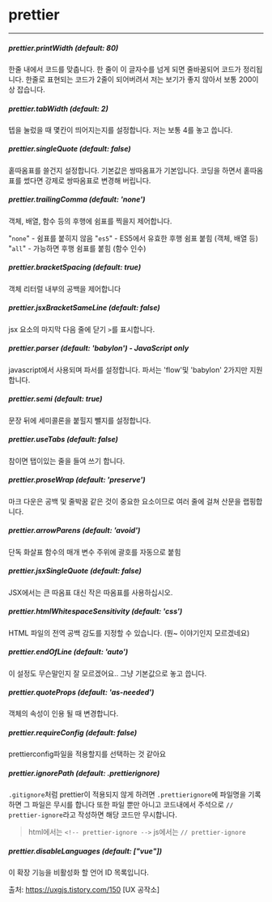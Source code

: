 # prettier

------

##### prettier.printWidth (default: 80)

한줄 내에서 코드를 맞춥니다. 한 줄이 이 글자수를 넘게 되면 줄바꿈되어 코드가 정리됩니다.
한줄로 표현되는 코드가 2줄이 되어버려서 저는 보기가 좋지 않아서 보통 200이상 잡습니다.

##### prettier.tabWidth (default: 2)

텝을 눌렀을 때 몇칸이 띄어지는지를 설정합니다. 저는 보통 4를 놓고 씁니다.

##### prettier.singleQuote (default: false)

홑따옴표를 쓸건지 설정합니다. 기본값은 쌍따옴표가 기본입니다. 코딩을 하면서 홑따옴표를 썼다면 강제로 쌍따옴표로 변경해 버립니다.

##### prettier.trailingComma (default: 'none')

객체, 배열, 함수 등의 후행에 쉼표를 찍을지 제어합니다.

"`none`" - 쉼표를 붙히지 않음
"`es5`" - ES5에서 유효한 후행 쉼표 붙힘 (객체, 배열 등)
"`all`" - 가능하면 후행 쉼표를 붙힘 (함수 인수)

##### prettier.bracketSpacing (default: true)

객체 리터럴 내부의 공백을 제어합니다

##### prettier.jsxBracketSameLine (default: false)

jsx 요소의 마지막 다음 줄에 닫기 `>`를 표시합니다.

##### prettier.parser (default: 'babylon') - JavaScript only

javascript에서 사용되며 파서를 설정합니다. 파서는 'flow'및 'babylon' 2가지만 지원합니다.

##### prettier.semi (default: true)

문장 뒤에 세미콜론을 붙힐지 뺄지를 설정합니다.

##### prettier.useTabs (default: false)

참이면 탭이있는 줄을 들여 쓰기 합니다.

##### prettier.proseWrap (default: 'preserve')

마크 다운은 공백 및 줄박꿈 같은 것이 중요한 요소이므로 여러 줄에 걸쳐 산문을 랩핑합니다.

##### prettier.arrowParens (default: 'avoid')

단독 화살표 함수의 매개 변수 주위에 괄호를 자동으로 붙힘

##### prettier.jsxSingleQuote (default: false)

JSX에서는 큰 따옴표 대신 작은 따옴표를 사용하십시오.

##### prettier.htmlWhitespaceSensitivity (default: 'css')

HTML 파일의 전역 공백 감도를 지정할 수 있습니다. (뭔~ 이야기인지 모르겠네요)

##### prettier.endOfLine (default: 'auto')

이 설정도 무슨말인지 잘 모르겠어요.. 그냥 기본값으로 놓고 씁니다.

##### prettier.quoteProps (default: 'as-needed')

객체의 속성이 인용 될 때 변경합니다.

##### prettier.requireConfig (default: false)

prettierconfig파일을 적용할지를 선택하는 것 같아요

##### prettier.ignorePath (default: .prettierignore)

`.gitignore`처럼 prettier이 적용되지 않게 하려면 `.prettierignore`에 파일명을 기록하면 그 파일은 무시를 합니다
또한 파일 뿐만 아니고 코드내에서 주석으로 `// prettier-ignore`라고 작성하면 해당 코드만 무시합니다.

> html에서는 `<!-- prettier-ignore -->`
> js에서는 `// prettier-ignore`

##### prettier.disableLanguages (default: ["vue"])

이 확장 기능을 비활성화 할 언어 ID 목록입니다.



출처: https://uxgjs.tistory.com/150 [UX 공작소]